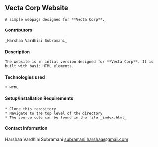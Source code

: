 ## Vecta Corp Website
    A simple webpage designed for **Vecta Corp**.

#### Contributors
    _Harshaa Vardhini Subramani_

#### Description
    The website is an intial version designed for **Vecta Corp**. It is built with basic HTML elements.

#### Technologies used
    * HTML

#### Setup/Installation Requirements
    * Clone this repository
    * Navigate to the top level of the directory
    * The source code can be found in the file _index.html_

#### Contact Information
Harshaa Vardhini Subramani <subramani.harshaa@gmail.com>